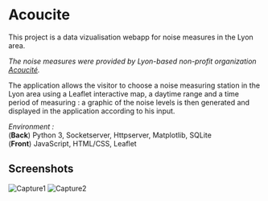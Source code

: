 # Acoucite

This project is a data vizualisation webapp for noise measures in the Lyon area. 

*The noise measures were provided by Lyon-based non-profit organization [Acoucité](https://www.acoucite.org/).*

The application allows the visitor to choose a noise measuring station in the Lyon area using a Leaflet interactive map, a daytime range and a time period of measuring : a graphic of the noise levels is then generated and displayed in the application according to his input.

*Environment :*  
   (**Back**) Python 3, Socketserver, Httpserver, Matplotlib, SQLite  
   (**Front**) JavaScript, HTML/CSS, Leaflet

## Screenshots

![Capture1](https://user-images.githubusercontent.com/35910546/63026412-6eda5c00-beab-11e9-8d8e-d4b11dd8af83.PNG)
![Capture2](https://user-images.githubusercontent.com/35910546/63026339-4d797000-beab-11e9-9a1c-ba912c2896b2.PNG)

